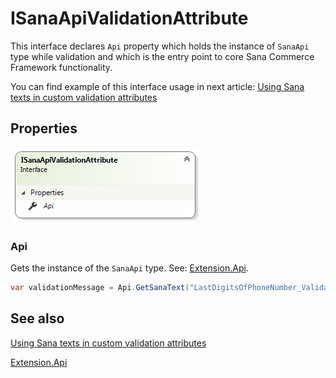 ﻿# ISanaApiValidationAttribute

This interface declares `Api` property which holds the instance of `SanaApi` type while validation and which is the entry point to core Sana Commerce Framework functionality.

You can find example of this interface usage in next article: [Using Sana texts in custom validation attributes](https://community.sana-commerce.com/docs/SCC_Guides/Extensions/how-to/sana-texts-in-validation-attributes.html)

## Properties

![Diagram](img/sana-api-validation-attribute/diagram.png)

### Api

Gets the instance of the `SanaApi` type. See: [Extension.Api](extension-api.md).

```cs
var validationMessage = Api.GetSanaText("LastDigitsOfPhoneNumber_ValidationMessage", "The last digits of your phone are incorrect.");
```

## See also

[Using Sana texts in custom validation attributes](https://community.sana-commerce.com/docs/SCC_Guides/Extensions/how-to/sana-texts-in-validation-attributes.html)

[Extension.Api](extension-api.md)